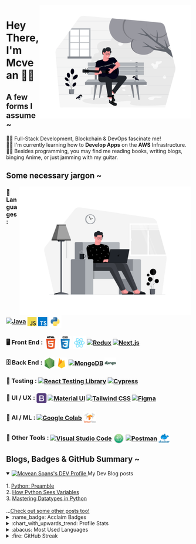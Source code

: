 <!--https://socialify.git.ci/mcs-codes/tensorFlow-dev-algorithms/image?font=Bitter&forks=1&issues=1&language=1&owner=1&pattern=Formal%20Invitation&pulls=1&stargazers=1&theme=Dark -->
<img align="right" src="assets/hobby.svg" height="310" />

<h1> Hey There, I'm Mcvean 👋🏼 </h1>

## A few forms I assume ~

<!-- :mortar_board: I'm a final-year engineering student at VESIT (University of Mumbai) <br> -->
:superhero_man: Full-Stack Development, Blockchain &amp; DevOps fascinate me! <br>
:mage_man: I'm currently learning how to **Develop Apps** on the **AWS** Infrastructure. <br>
:supervillain_man: Besides programming, you may find me reading books, writing blogs, binging Anime, or just jamming with my guitar.

## Some necessary jargon ~

<img align="right" src="assets/work.svg" height="350" />
<!-- <img align="right" src="https://media.giphy.com/media/mCRJDo24UvJMA/giphy.gif" height="300" /> -->

### :speech_balloon: Languages : [<img align="center" src="https://upload.wikimedia.org/wikipedia/en/thumb/3/30/Java_programming_language_logo.svg/120px-Java_programming_language_logo.svg.png" width="20" alt="Java" />](https://en.wikipedia.org/wiki/Java_(programming_language)t) [<img align="center" src="https://raw.githubusercontent.com/github/explore/80688e429a7d4ef2fca1e82350fe8e3517d3494d/topics/javascript/javascript.png" width="25" alt="JavaScript" />](https://en.wikipedia.org/wiki/JavaScript) [<img align="center" src="https://raw.githubusercontent.com/github/explore/80688e429a7d4ef2fca1e82350fe8e3517d3494d/topics/typescript/typescript.png" width="25" alt="TypeScript" />](https://en.wikipedia.org/wiki/TypeScript) [<img align="center" src="https://raw.githubusercontent.com/github/explore/80688e429a7d4ef2fca1e82350fe8e3517d3494d/topics/python/python.png" width="35" alt="Python" />](https://www.python.org/)

### :desktop_computer: Front End : [<img align="center" src="https://raw.githubusercontent.com/github/explore/80688e429a7d4ef2fca1e82350fe8e3517d3494d/topics/html/html.png" width="35" alt="HTML5" />](https://en.wikipedia.org/wiki/HTML5) [<img align="center" src="https://raw.githubusercontent.com/github/explore/80688e429a7d4ef2fca1e82350fe8e3517d3494d/topics/css/css.png" width="35" alt="CSS3" />](https://en.wikipedia.org/wiki/CSS)  [<img align="center" src="https://raw.githubusercontent.com/github/explore/80688e429a7d4ef2fca1e82350fe8e3517d3494d/topics/react/react.png" width="35" alt="React" />](https://reactjs.org/) [<img align="center" src="https://d33wubrfki0l68.cloudfront.net/0834d0215db51e91525a25acf97433051f280f2f/c30f5/img/redux.svg" width="35" alt="Redux" />](https://reactjs.org/) [<img align="center" src="https://camo.githubusercontent.com/92ec9eb7eeab7db4f5919e3205918918c42e6772562afb4112a2909c1aaaa875/68747470733a2f2f6173736574732e76657263656c2e636f6d2f696d6167652f75706c6f61642f76313630373535343338352f7265706f7369746f726965732f6e6578742d6a732f6e6578742d6c6f676f2e706e67" width="30" alt="Next.js" />](https://nextjs.org/)

### :file_cabinet: Back End : [<img align="center" src="https://raw.githubusercontent.com/github/explore/80688e429a7d4ef2fca1e82350fe8e3517d3494d/topics/nodejs/nodejs.png" width="30" alt="Nodejs" />](https://nodejs.org/en/) [<img src="https://raw.githubusercontent.com/github/explore/80688e429a7d4ef2fca1e82350fe8e3517d3494d/topics/firebase/firebase.png" align="center" width="30" alt="Firebase" />](https://firebase.google.com/) [<img align="center" src="https://avatars.githubusercontent.com/u/45120?s=200&v=4" width="30" alt="MongoDB" />](http://www.mongodb.com/) [<img align="center" src="https://raw.githubusercontent.com/github/explore/7456fdff59816d37ef383a6c8f32a26ff7332db2/topics/django/django.png" width="30" alt="Django" />](https://www.djangoproject.com/)

### :jigsaw: Testing : [<img align="center" src="https://testing-library.com/img/octopus-64x64.png" alt="React Testing Library" width="30" />](https://testing-library.com/docs/react-testing-library/intro/) [<img align="center" src="https://avatars.githubusercontent.com/u/8908513?s=200&v=4" alt="Cypress" width="30" />](https://testing-library.com/docs/react-testing-library/intro/)

### :art: UI / UX : [<img align="center" src="https://raw.githubusercontent.com/github/explore/80688e429a7d4ef2fca1e82350fe8e3517d3494d/topics/bootstrap/bootstrap.png" width="27" alt="Bootstrap" />](https://getbootstrap.com/) [<img align="center" src="https://avatars.githubusercontent.com/u/33663932?s=200&v=4" width="30" alt="Material UI" />](https://material-ui.com/) [<img align="center" src="https://avatars.githubusercontent.com/u/67109815?s=200&v=4" width="33" alt="Tailwind CSS" />](https://tailwindcss.com/) [<img align="center" src="https://encrypted-tbn0.gstatic.com/images?q=tbn:ANd9GcT0Q8dhODY4VwAsEoTsnwb2LuzxAR_Y5KiPjGbdjRQsbX2Hde1u3OZ3MaI0CInp0aMd3rg&usqp=CAU" width="28" alt="Figma" />](https://www.figma.com/)

### :robot: AI / ML : [<img src="https://avatars1.githubusercontent.com/u/38081706?s=40&v=4" align="center" width="30" alt="Google Colab" />](https://colab.research.google.com/) [<img src="https://raw.githubusercontent.com/github/explore/80688e429a7d4ef2fca1e82350fe8e3517d3494d/topics/tensorflow/tensorflow.png" align="center" width="35" alt="TensorFlow" />](https://www.tensorflow.org/)

### :rocket: Other Tools : [<img align="center" src="https://upload.wikimedia.org/wikipedia/commons/thumb/9/9a/Visual_Studio_Code_1.35_icon.svg/1200px-Visual_Studio_Code_1.35_icon.svg.png" width="28" alt="Visual Studio Code" />](https://code.visualstudio.com/) [<img align="center" src="https://raw.githubusercontent.com/github/explore/80688e429a7d4ef2fca1e82350fe8e3517d3494d/topics/atom/atom.png" width="30" alt="Atom" />](https://atom.io/) [<img src="https://avatars3.githubusercontent.com/u/10251060?s=200&v=4" align="center" width="30" alt="Postman" />](https://www.postman.com/) [<img src="https://raw.githubusercontent.com/github/explore/80688e429a7d4ef2fca1e82350fe8e3517d3494d/topics/docker/docker.png" align="center" width="30" alt="Docker" />](https://www.docker.com/)

## Blogs, Badges &amp; GitHub Summary ~
<!-- <img align="right" src="assets/work.svg" height="350" /> -->

<details open>
  <summary><a href="https://dev.to/mctechie">
  <img src="https://d2fltix0v2e0sb.cloudfront.net/dev-badge.svg" alt="Mcvean Soans's DEV Profile" height="20" width="20">
  </a> My Dev Blog posts</summary>
  <br>
  1. <a href="https://dev.to/mctechie/python-preamble-127m" target="_blank">Python: Preamble</a> <br>
  2. <a href="https://dev.to/mctechie/how-python-sees-variables-869" target="_blank">How Python Sees Variables</a> <br>
  3. <a href="https://dev.to/mctechie/datatypes-and-mutability-in-python-4266" target="_blank">Mastering Datatypes in Python</a> <br>
  <br>
  ...<a href="https://dev.to/mcscodes" target="_blank">Check out some other posts too!</a> <br>
</details>

<details>
  <summary>:name_badge: Acclaim Badges</summary>
  <br>
  <a href="https://www.youracclaim.com/badges/8bacbf87-9761-48de-b717-28d96ca2317b/public_url"  target="_blank"><img align="center" width="150" height="150" src="https://images.credly.com/size/680x680/images/98991f46-4c06-4f8b-a3ff-02a7e8768bb2/Google_Certs_IT.png" alt="GoogleITS badge"></img> </a> <a href="https://www.youracclaim.com/badges/5cb30816-afc3-48ac-8b11-168dd7d2b567/public_url"  target="_blank"><img align="center" width="150" height="150" src="https://images.credly.com/size/680x680/images/edc3e3ad-2aed-42c7-85bb-f7a351e41f3f/IT_Automation_with_Python_2_2x__1_.png" alt="GoogleITA badge"></img> </a>
</details>

<details>
  <summary>:chart_with_upwards_trend: Profile Stats</summary>
  <br>
  <img src="https://github-readme-stats.vercel.app/api?username=McTechie&show_icons=true&theme=chartreuse-dark" alt="GitHub Stats" align="center" />
</details>

<details> 
  <summary>:abacus: Most Used Languages</summary>
  <br>
  <img src="https://github-readme-stats.vercel.app/api/top-langs/?username=McTechie&layout=compact&theme=chartreuse-dark&langs_count=6&hide=jupyter%20notebook,css" alt="GitHub Top-Langs" align="center" />
  <br/>
  <b>Note:</b> This is only a metric of the languages my public code on GitHub consists of and does not reflect my expertise or skill level.
</details>

<details>
  <summary>:fire: GitHub Streak</summary>
  <br>
  <img src="https://github-readme-streak-stats.herokuapp.com/?user=McTechie&theme=dark" alt="GitHub Streak" align="center" />
</details>
